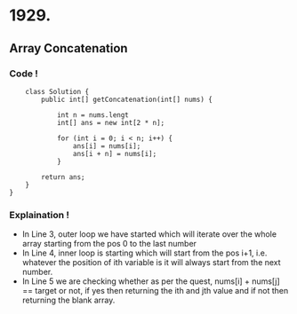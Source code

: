 # 1929. 
## Array Concatenation

### Code !

        class Solution {
            public int[] getConcatenation(int[] nums) {

                int n = nums.lengt
                int[] ans = new int[2 * n];
                
                for (int i = 0; i < n; i++) {
                    ans[i] = nums[i];
                    ans[i + n] = nums[i];
                }

		    return ans;
	    }
    }


### Explaination !

- In Line 3, outer loop we have started which will iterate over the whole array starting from the pos 0 to the last number
- In Line 4, inner loop is starting which will start from the pos i+1, i.e. whatever the position of ith variable is it will always start from the next number.
- In Line 5 we are checking whether as per the quest, nums[i] + nums[j] == target or not, if yes then returning the ith and jth value and if not then returning the blank array.